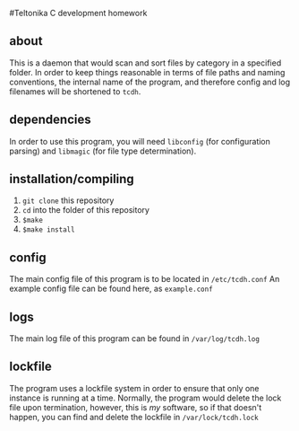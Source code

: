#Teltonika C development homework

## about
This is a daemon that would scan and sort files by category in a specified folder.
In order to keep things reasonable in terms of file paths and naming conventions,
the internal name of the program, and therefore config and log filenames will be shortened to `tcdh`.

## dependencies
In order to use this program, you will need `libconfig` (for configuration parsing) and `libmagic` (for file type determination).

## installation/compiling
1. `git clone` this repository
2. `cd` into the folder of this repository
3. `$make`
4. `$make install`

## config
The main config file of this program is to be located in `/etc/tcdh.conf`
An example config file can be found here, as `example.conf`

## logs
The main log file of this program can be found in `/var/log/tcdh.log`

## lockfile
The program uses a lockfile system in order to ensure that only one instance is running at a time.
Normally, the program would delete the lock file upon termination, however, this is *my* software, so if that doesn't happen,
you can find and delete the lockfile in `/var/lock/tcdh.lock`
